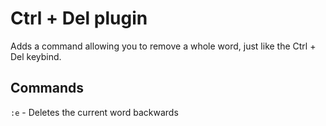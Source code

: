 # Ctrl + Del plugin
Adds a command allowing you to remove a whole word, just like the Ctrl + Del keybind.

## Commands
`:e` - Deletes the current word backwards